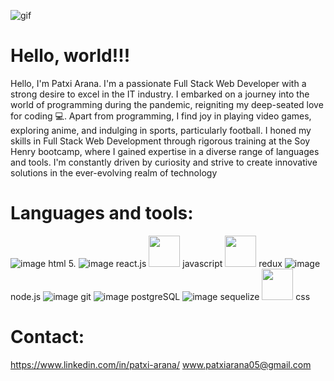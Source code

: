 
![gif](https://media.tenor.com/jTP4eLmgFsoAAAAd/zenitsu-transformation.gif)



 # Hello, world!!!
Hello, I'm Patxi Arana. I'm a passionate Full Stack Web Developer with a strong desire to excel in the IT industry. I embarked on a journey into the world of programming during the pandemic, reigniting my deep-seated love for coding 💻. Apart from programming, I find joy in playing video games, exploring anime, and indulging in sports, particularly football. I honed my skills in Full Stack Web Development through rigorous training at the Soy Henry bootcamp, where I gained expertise in a diverse range of languages and tools. I'm constantly driven by curiosity and strive to create innovative solutions in the ever-evolving realm of technology
# Languages and tools:
![image](https://user-images.githubusercontent.com/90577230/158084961-9ff15f87-0d50-42fa-a348-48c21111c66d.png) html 5.
![image](https://user-images.githubusercontent.com/90577230/158085174-c5bec289-ca1d-4c01-a306-7e43331f82aa.png) react.js
<img src="https://camo.githubusercontent.com/b4ff7f14956d1e50e56f37992f87c6a73166345ea928b6dbe1140db457b9707b/68747470733a2f2f75706c6f61642e77696b696d656469612e6f72672f77696b6970656469612f636f6d6d6f6e732f7468756d622f392f39392f556e6f6666696369616c5f4a6176615363726970745f6c6f676f5f322e7376672f3130323470782d556e6f6666696369616c5f4a6176615363726970745f6c6f676f5f322e7376672e706e67" width = "50" heigth = "50" /> javascript 
<img src = "https://camo.githubusercontent.com/7b7f04b16cc2d2d4a32985710e4d640985337a32bbb1e60cdacede2c8a4ae57b/68747470733a2f2f63646e2e776f726c64766563746f726c6f676f2e636f6d2f6c6f676f732f72656475782e737667"  width = "50" heigth = "50" /> redux
![image](https://user-images.githubusercontent.com/90577230/158087787-21b7d22b-0b9f-4934-823f-9be306fb3a95.png) node.js
![image](https://user-images.githubusercontent.com/90577230/158087838-88de3800-ad7d-4c50-a252-a97d72cf17f2.png) git
![image](https://user-images.githubusercontent.com/90577230/158087906-188c2811-2649-424c-9455-42ece976a27d.png) postgreSQL
![image](https://user-images.githubusercontent.com/90577230/158087986-4b4b687e-b960-44a5-ba24-bbceb9a57a98.png) sequelize
<img src ="https://th.bing.com/th/id/OIP.pXrq6xy_Gxua3qTfGZLXqwHaKc?pid=ImgDet&rs=1" width = "50" heigth = "50" /> css

# Contact:
https://www.linkedin.com/in/patxi-arana/
www.patxiarana05@gmail.com














